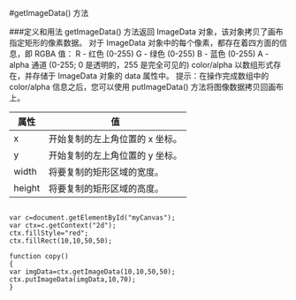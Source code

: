 #getImageData() 方法

###定义和用法
getImageData() 方法返回 ImageData 对象，该对象拷贝了画布指定矩形的像素数据。
对于 ImageData 对象中的每个像素，都存在着四方面的信息，即 RGBA 值：
R - 红色 (0-255)
G - 绿色 (0-255)
B - 蓝色 (0-255)
A - alpha 通道 (0-255; 0 是透明的，255 是完全可见的)
color/alpha 以数组形式存在，并存储于 ImageData 对象的 data 属性中。
提示：在操作完成数组中的 color/alpha 信息之后，您可以使用 putImageData() 方法将图像数据拷贝回画布上。



|属性|值
|-----|----|
|x       |开始复制的左上角位置的 x 坐标。
|y       |开始复制的左上角位置的 y 坐标。
|width   |将要复制的矩形区域的宽度。
|height  |将要复制的矩形区域的高度。


```

var c=document.getElementById("myCanvas");
var ctx=c.getContext("2d");
ctx.fillStyle="red";
ctx.fillRect(10,10,50,50);

function copy()
{
var imgData=ctx.getImageData(10,10,50,50);
ctx.putImageData(imgData,10,70);
}


```